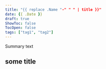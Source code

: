 ```yaml
---
title: "{{ replace .Name "-" " " | title }}"
date: {{ .Date }}
draft: true
ShowToc: false
TocOpen: false
tags: ["tag1", "tag2"]
---
```


Summary text

## some title
